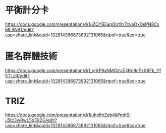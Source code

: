 # 平衡計分卡
https://docs.google.com/presentation/d/1uZQYBEaqOUtXr7cvaOxDsPN8CxMLRNB1/edit?usp=share_link&ouid=102814386873892131065&rtpof=true&sd=true

# 匿名群體技術
https://docs.google.com/presentation/d/1_yrAP9aNMGzUE4Kn9cFxX9Fb_Yf5TLzR/edit?usp=share_link&ouid=102814386873892131065&rtpof=true&sd=true

# TRIZ
https://docs.google.com/presentation/d/1iuhoIfnZeb4kPmhS-J5tc3wRwL5qE82G/edit?usp=share_link&ouid=102814386873892131065&rtpof=true&sd=true